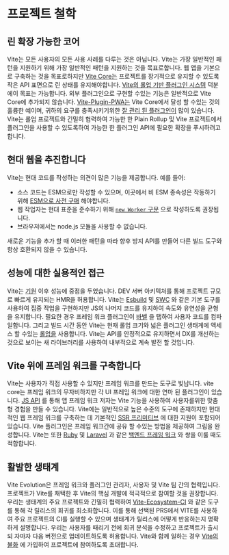 # 프로젝트 철학

## 린 확장 가능한 코어

Vite는 모든 사용자의 모든 사용 사례를 다루는 것은 아닙니다. Vite는 가장 일반적인 패턴을 지원하기 위해 가장 일반적인 패턴을 지원하는 것을 목표로합니다. 웹 앱을 기본으로 구축하는 것을 목표로하지만 [Vite Core는](https://github.com/vitejs/vite) 프로젝트를 장기적으로 유지할 수 있도록 작은 API 표면으로 린 상태를 유지해야합니다. [Vite의 롤업 기반 플러그인 시스템](./api-plugin.md) 덕분 에이 목표는 가능합니다. 외부 플러그인으로 구현할 수있는 기능은 일반적으로 Vite Core에 추가되지 않습니다. [Vite-Plugin-PWA는](https://vite-pwa-org.netlify.app/) Vite Core에서 달성 할 수있는 것의 훌륭한 예이며, 귀하의 요구를 충족시키기위한 [잘 관리 된 플러그인이](https://github.com/vitejs/awesome-vite#plugins) 많이 있습니다. Vite는 롤업 프로젝트와 긴밀히 협력하여 가능한 한 Plain Rollup 및 Vite 프로젝트에서 플러그인을 사용할 수 있도록하여 가능한 한 플러그인 API에 필요한 확장을 푸시하려고합니다.

## 현대 웹을 추진합니다

Vite는 현대 코드를 작성하는 의견이 많은 기능을 제공합니다. 예를 들어:

- 소스 코드는 ESM으로만 작성할 수 있으며, 이곳에서 비 ESM 종속성은 작동하기 위해 [ESM으로 사전 구매](./dep-pre-bundling) 해야합니다.
- 웹 작업자는 현대 표준을 준수하기 위해 [`new Worker` 구문](./features#web-workers) 으로 작성하도록 권장됩니다.
- 브라우저에서는 node.js 모듈을 사용할 수 없습니다.

새로운 기능을 추가 할 때 이러한 패턴을 따라 향후 방지 API를 만들어 다른 빌드 도구와 항상 호환되지 않을 수 있습니다.

## 성능에 대한 실용적인 접근

Vite는 [기원](./why.md) 이후 성능에 중점을 두었습니다. DEV 서버 아키텍처를 통해 프로젝트 규모로 빠르게 유지되는 HMR을 허용합니다. Vite는 [Esbuild](https://esbuild.github.io/) 및 [SWC](https://github.com/vitejs/vite-plugin-react-swc) 와 같은 기본 도구를 사용하여 집중 작업을 구현하지만 JS의 나머지 코드를 유지하여 속도와 유연성을 균형을 유지합니다. 필요한 경우 프레임 워크 플러그인이 [바벨](https://babeljs.io/) 을 탭하여 사용자 코드를 컴파일합니다. 그리고 빌드 시간 동안 Vite는 현재 롤업 크기와 넓은 플러그인 생태계에 액세스 할 수있는 [롤업을](https://rollupjs.org/) 사용합니다. Vite는 API를 안정적으로 유지하면서 DX를 개선하는 것으로 보이는 새 라이브러리를 사용하여 내부적으로 계속 발전 할 것입니다.

## Vite 위에 프레임 워크를 구축합니다

Vite는 사용자가 직접 사용할 수 있지만 프레임 워크를 만드는 도구로 빛납니다. vite core는 프레임 워크의 무자비하지만 각 UI 프레임 워크에 대한 연마 된 플러그인이 있습니다. [JS API](./api-javascript.md) 를 통해 앱 프레임 워크 저자는 Vite 기능을 사용하여 사용자를위한 맞춤형 경험을 만들 수 있습니다. Vite에는 일반적으로 높은 수준의 도구에 존재하지만 현대적인 웹 프레임 워크를 구축하는 데 기본적인 [SSR 프리미티브](./ssr.md) 에 대한 지원이 포함되어 있습니다. Vite 플러그인은 프레임 워크간에 공유 할 수있는 방법을 제공하여 그림을 완성합니다. Vite는 또한 [Ruby](https://vite-ruby.netlify.app/) 및 [Laravel](https://laravel.com/docs/10.x/vite) 과 같은 [백엔드 프레임 워크](./backend-integration.md) 와 쌍을 이룰 때도 적합합니다.

## 활발한 생태계

Vite Evolution은 프레임 워크와 플러그인 관리자, 사용자 및 Vite 팀 간의 협력입니다. 프로젝트가 Vite를 채택한 후 Vite의 핵심 개발에 적극적으로 참여할 것을 권장합니다. 우리는 생태계의 주요 프로젝트와 긴밀히 협력하여 [Vite-Ecosystem-CI](https://github.com/vitejs/vite-ecosystem-ci) 와 같은 도구를 통해 각 릴리스의 회귀를 최소화합니다. 이를 통해 선택된 PRS에서 VITE를 사용하여 주요 프로젝트의 CI를 실행할 수 있으며 생태계가 릴리스에 어떻게 반응하는지 명확하게 설명합니다. 우리는 사용자를 때리기 전에 회귀 분석을 수정하고 프로젝트가 출시 되 자마자 다음 버전으로 업데이트하도록 허용합니다. Vite와 함께 일하는 경우 [Vite의 불화](https://chat.vite.dev) 에 가입하여 프로젝트에 참여하도록 초대합니다.
